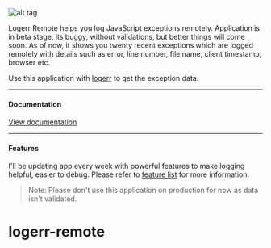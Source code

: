 ![alt tag](http://i.imgur.com/aCnkd6q.jpg)

Logerr Remote helps you log JavaScript exceptions remotely. Application is in beta stage, its buggy, without validations, but better things will come soon. As of now, it shows you twenty recent exceptions which are logged remotely with details such as error, line number, file name, client timestamp, browser etc.

Use this application with [logerr](https://github.com/i-break-codes/logerr) to get the exception data.

---

#### Documentation
[View documentation](https://i-break-codes.github.io/logerr-remote/)

---

#### Features

I'll be updating app every week with powerful features to make logging helpful, easier to debug. Please refer to [feature list](https://i-break-codes.github.io/logerr-remote/#features) for more information.

> Note: Please don't use this application on production for now as data isn't validated.
# logerr-remote
